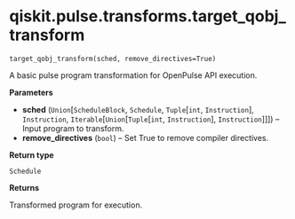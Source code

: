 # qiskit.pulse.transforms.target\_qobj\_transform

<span id="undefined" />

`target_qobj_transform(sched, remove_directives=True)`

A basic pulse program transformation for OpenPulse API execution.

**Parameters**

*   **sched** (`Union`\[`ScheduleBlock`, `Schedule`, `Tuple`\[`int`, `Instruction`], `Instruction`, `Iterable`\[`Union`\[`Tuple`\[`int`, `Instruction`], `Instruction`]]]) – Input program to transform.
*   **remove\_directives** (`bool`) – Set True to remove compiler directives.

**Return type**

`Schedule`

**Returns**

Transformed program for execution.
